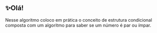 ## ✨Olá!
Nesse algoritmo coloco em prática o conceito de estrutura condicional composta com um algoritmo para saber se um número é par ou ímpar.
